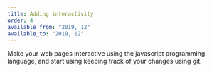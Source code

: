 ```yaml
---
title: Adding interactivity
order: 4
available_from: "2019, 12"
available_to: "2019, 12"
---
```


Make your web pages interactive using the javascript programming language, and start using keeping track of your changes using git.
